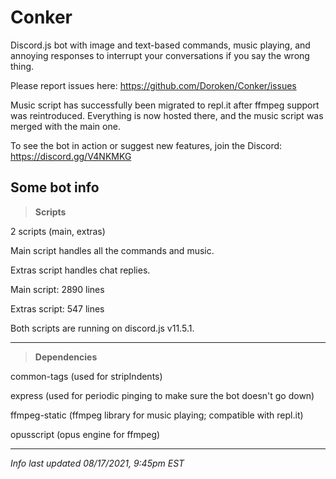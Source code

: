 # Conker
Discord.js bot with image and text-based commands, music playing, and annoying responses to interrupt your conversations if you say the wrong thing.

Please report issues here: https://github.com/Doroken/Conker/issues


Music script has successfully been migrated to repl.it after ffmpeg support was reintroduced. Everything is now hosted there, and the music script was merged with the main one.

To see the bot in action or suggest new features, join the Discord: https://discord.gg/V4NKMKG


## Some bot info

> **Scripts**

2 scripts (main, extras)

Main script handles all the commands and music.

Extras script handles chat replies.

Main script: 2890 lines

Extras script: 547 lines

Both scripts are running on discord.js v11.5.1.


_________________


> **Dependencies**

common-tags (used for stripIndents)

express (used for periodic pinging to make sure the bot doesn't go down)

ffmpeg-static (ffmpeg library for music playing; compatible with repl.it)

opusscript (opus engine for ffmpeg)

_________________
*Info last updated 08/17/2021, 9:45pm EST*

